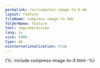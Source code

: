 ```yaml
---
permalink: /sv/compress-image-to-5-mb
layout: feature
fileName: compress-image-to-5mb
folderName: feature
tool: imgcompression
lang: sv
size: 5000
type: mb
nointernationalization: true
---
```

{%- include compress-image-to-X.html -%}       
